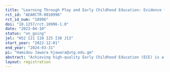 ```yaml
---
title: "Learning Through Play and Early Childhood Education: Evidence from The Gambia"
rct_id: "AEARCTR-0010996"
rct_id_num: "10996"
doi: "10.1257/rct.10996-1.0"
date: "2023-04-10"
status: "on_going"
jel: "H52 I21 I28 I25 I38 J13"
start_year: "2022-12-01"
end_year: "2024-03-31"
pi: "Hamidou Jawara hjawara@utg.edu.gm"
abstract: "Achieving high-quality Early Childhood Education (ECE) is a critical education goal in developing countries. The use of play-based learning can improve the quality of ECE. This study aims at evaluating the impact of play-based learning and ECE workforce development at the pre-primary school level on the school readiness of preschool children. The study targets children in structured public Early Childhood Development (ECD) centres in The Gambia. Eligible schools will be randomly assigned to one of two groups: a treatment group that will be introduced to a new played-based curriculum and receive in-service teacher training on the new curriculum and a comparison group that will not receive any of the two packages. To evaluate the impact of the intervention, the study will collect baseline and endline data. The evaluation will cover 100 schools, while 50 of the schools will be assigned to each group. The primary outcome of interest will be children's learning outcomes as well as the ability of facilitators to use play-based pedagogies. Therefore, the study will contribute to existing but scanty literature on the impacts of play-based learning interventions in developing countries, particularly in Africa. Moreover, it will contribute to filling the knowledge gap on workforce development and early childhood development. "
layout: registration
---
```


